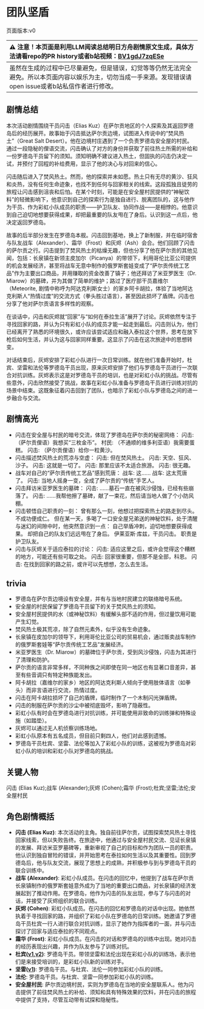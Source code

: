 # 团队坚盾
页面版本:v0
 

| :warning: 注意！本页面是利用LLM阅读总结明日方舟剧情原文生成，具体方法请看repo的PR history或者b站视频：[BV1gdJ7zqESe](https://www.bilibili.com/video/BV1gdJ7zqESe/)         |
|:----------------------------|
| 虽然在生成的过程中已尽量避免，但是错误，幻觉等等仍然无法完全避免。所以本页面内容以娱乐为主，切勿当成一手来源。发现错误请open issue或者b站私信作者进行修改。|



## 剧情总结
本次活动剧情围绕干员闪击（Elias Kuz）在萨尔贡地区的个人探索及其返回罗德岛后的经历展开。故事始于闪击抵达萨尔贡边境，试图进入传说中的“焚风热土”（Great Salt Desert）。他在边境村庄遇到了一个负责罗德岛安全屋的村民。通过一段隐秘的俚语交流，闪击确认了对方的身份并获取了前往热土所需的补给和一份罗德岛干员留下的须知。须知明确不建议进入热土，但固执的闪击仍决定一试，并预付了回程的补给费用，显示了他的决心与对回来的信心。

闪击随后进入了焚风热土。然而，他的探索并未如愿。热土只有无尽的黄沙、狂风和炎热，没有任何生命迹象，也找不到任何与回家相关的线索。这段孤独且徒劳的旅程让闪击感到沮丧和后怕。在某个时刻，可能是在安全屋村民提供的“神秘饮料”的轻微影响下，他意识到自己的探索行为是独自进行、脱离团队的，这与他作为干员、作为彩虹小队成员的职责——护卫队友、协同作战——是相悖的。他意识到自己迫切地想要获得成果，却把最重要的队友甩在了身后。认识到这一点后，他决定返回罗德岛。

故事的后半部分发生在罗德岛本舰。闪击回到基地，换上了新制服，并在临时宿舍与队友战车（Alexander）、霜华（Frost）和灰烬（Ash）会合。他们回顾了闪击的萨尔贡之行。闪击提到了焚风热土的枯燥无趣，但也分享了他在萨尔贡的其他见闻，包括：长泉镇在新领主皮加尔（Picanya）的带领下，利用哥伦比亚公司提供的机会发展经济，甚至将战车无意中制作的俄罗斯套娃变成了“萨尔贡传统工艺品”作为主要出口商品，并用赚取的资金改善了镇子；他还拜访了米亚罗医生（Dr. Miarow）的墓碑，并为其做了简单的维护；路过了医疗部干员嘉维尔（Meteorite, 剧情中称呼为阿达克利斯女士）的家乡阿卡胡拉，体验了当地阿达克利斯人“热情过度”的交流方式（拳头胜过语言），甚至因此损坏了盾牌。闪击也分享了他对萨尔贡语言多样性的观察。

在谈话中，闪击和灰烬就“回家”与“如何在泰拉生活”展开了讨论。灰烬依然专注于寻找回家的路，并认为只有彩虹小队的成员才能一起走到最后。闪击则认为，他们已经离开了熟悉的环境很久，或许应该尝试适应和融入泰拉这个世界，思考在放下枪后如何生活，并认为这与回家同样重要。这显示了闪击在这次旅途中的思想转变。

对话结束后，灰烬安排了彩虹小队进行一次日常训练。就在他们准备开始时，杜宾、坚雷和法伦等罗德岛干员出现，原来灰烬安排了他们与罗德岛干员进行一次联合对抗训练。灰烬表示这是对罗德岛干员的培训，也是对彩虹小队的挑战。尽管有些意外，闪击欣然接受了挑战，故事在彩虹小队准备与罗德岛干员进行训练对抗的场景中结束。这既象征着闪击回到了团队，也暗示了彩虹小队与罗德岛之间的进一步融合与交流。
## 剧情高光
- 闪击在安全屋与村民的暗号交流，体现了罗德岛在萨尔贡的秘密网络：
  闪击: （萨尔贡俚语）我想买“三枚金币”。
  村民: （不通顺的维多利亚语）我需要蛋糕。
  闪击: （萨尔贡俚语）给你一粒黄沙。
- 闪击描述焚风热土的荒凉与空虚：
  闪击: 但在焚风热土。
  闪击: 天空、狂风、沙子。
  闪击: 这就是一切了。
  闪击: 那里应该不太适合旅游。
  闪击: 很无趣。
- 战车对自己的“萨尔贡传统工艺品”感到荒唐：
  战车: 这......
  战车: 这太荒唐了。
  闪击: 当地人摇身一变，全成了萨尔贡的“传统”手艺人。
- 闪击拜访米亚罗医生的墓碑：
  闪击: ......墓石一直在被风沙侵蚀，已经有些崩落了。
  闪击: ......我帮他擦了墓碑，献了一束花，然后请当地人做了个小防风棚。
- 闪击顿悟自己职责的一刻：
  曾有那么一刻，他想过把探索热土的路走到尽头。不成功便成仁。
  但在某一天，多喝了一口安全屋兄弟送的神秘饮料，处于清醒与迷幻的间隙中时，他突然意识到一点：
  自己举盾冲刺，迫切地想要获得成果。
  却把自己的队友们远远甩在了身后。
  伊莱亚斯·库兹，干员闪击。
  职责是护卫队友。
- 闪击与灰烬关于适应泰拉的讨论：
  闪击: 适应这里之后，或许会觉得这个糟糕的地方，可能还有些可取之处。
  闪击: 回家很重要，但那不是全部，科恩。
  闪击: 在找到回家的路之前，或许可以先想想，怎么去生活。
## trivia
- 罗德岛在萨尔贡边境设有安全屋，并有与当地村民建立的联络暗号系统。
- 安全屋的村民保留了罗德岛干员留下的关于焚风热土的须知。
- 安全屋村民提供的水（或神秘饮料）有缓解头部不适的作用，但过量饮用可能产生幻觉。
- 焚风热土极其荒凉，除了自然元素外，似乎没有生命迹象。
- 长泉镇在皮加尔的领导下，利用哥伦比亚公司的贸易机会，通过贩卖战车制作的俄罗斯套娃等“萨尔贡传统工艺品”发展经济。
- 米亚罗医生（Dr. Miarow）的墓碑位于萨尔贡，受到风沙侵蚀，闪击为其进行了清理和防护。
- 萨尔贡的语言非常多样，不同种族之间即使在同一地区也有显著口音差异，甚至有些音调只有特定种族能发出。
- 阿卡胡拉（嘉维尔的家乡）地区的阿达克利斯人倾向于使用肢体语言（如拳头）而非言语进行交流，热情过度。
- 闪击在阿卡胡拉损坏了自己的盾牌，临时制作了一个木制闪光弹盾牌。
- 闪击的制服在萨尔贡的沙尘中被彻底毁坏，影响了隐蔽性。
- 彩虹小队有时会在罗德岛进行对抗训练，并可能使用非致命的训练弹和特殊设施（如踏垫）。
- 灰烬可以通过无人机侦察训练场地。
- 彩虹小队原本有五名成员，但目前只剩四人，他们对此感到遗憾。
- 罗德岛干员杜宾、坚雷、法伦等加入了彩虹小队的训练，这被视为罗德岛对彩虹小队的培训和彩虹小队对罗德岛的挑战。
## 关键人物
闪击 (Elias Kuz);战车 (Alexander);灰烬 (Cohen);霜华 (Frost);杜宾;坚雷;法伦;安全屋村民
## 角色剧情概括
-   **闪击 (Elias Kuz)**: 本次活动的主角。独自前往萨尔贡，试图探索焚风热土寻找回家线索，但以失败告终。在旅途中，他通过与安全屋村民交流、见证长泉镇的发展、拜访米亚罗墓碑等，重新审视了自己的目标和作为团队一员的职责。他认识到独自冒险的错误，并开始思考在泰拉如何生活以及其重要性。回到罗德岛后，他与队友交流，展现了思想上的成熟，并积极参与到与罗德岛干员的联合训练中。
-   **战车 (Alexander)**: 彩虹小队成员。在闪击的回忆中，他提到了战车在萨尔贡长泉镇制作的俄罗斯套娃意外成为了当地的重要出口商品，对长泉镇的经济发展起到了推动作用。在罗德岛，他作为闪击的队友出现，参与了与闪击的对话，并接受了灰烬组织的联合训练。
-   **灰烬 (Cohen)**: 彩虹小队成员。在闪击的回忆和罗德岛的对话中出现。她依然执着于寻找回家的路，并组织了彩虹小队在罗德岛的日常训练。她邀请了罗德岛干员杜宾一行人进行联合对抗训练，显示了她作为指挥者的一面，并与闪击探讨了回家与适应泰拉的不同观点。
-   **霜华 (Frost)**: 彩虹小队成员。在闪击的对话和罗德岛的训练中出现。她对闪击的经历表现出兴趣，并作为队友参与了训练对抗。
-   **杜宾([v1](../chars/char_130_doberm.md),[v2](../char_v3/char_130_doberm.md))**: 罗德岛干员。带领坚雷和法伦出现在彩虹小队的训练场，表示他们是来接受培训的，是彩虹小队新的训练对手。
-   **坚雷([v1](../chars/char_260_durnar.md))**: 罗德岛干员。与杜宾、法伦一同参加彩虹小队的训练。
-   **法伦**: 罗德岛干员。与杜宾、坚雷一同参加彩虹小队的训练。
-   **安全屋村民**: 萨尔贡边境村民，实则为罗德岛在当地的安全屋联系人。他为闪击提供了前往焚风热土的补给、须知和具有特殊效果的饮料，并在闪击的旅程中提供了支持，尽管互动带有试探和隐秘性。